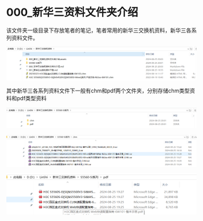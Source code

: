 # 000_新华三资料文件夹介绍



该文件夹一级目录下存放笔者的笔记，笔者常用的新华三交换机资料，新华三各系列资料文件。

![image-20240825200409602](000_新华三交换机资料文件夹介绍.assets/image-20240825200409602.png)



其中新华三各系列资料文件下一般有chm和pdf两个文件夹，分别存储chm类型资料和pdf类型资料

![image-20240825200324455](000_新华三交换机资料文件夹介绍.assets/image-20240825200324455.png)

![image-20240825200332587](000_新华三交换机资料文件夹介绍.assets/image-20240825200332587.png)

![image-20240825200342265](000_新华三交换机资料文件夹介绍.assets/image-20240825200342265.png)

